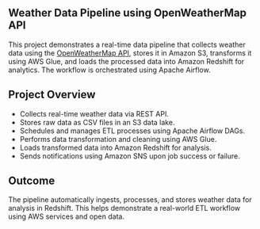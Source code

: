 **Weather Data Pipeline using OpenWeatherMap API**
------------------------------------------------------------

This project demonstrates a real-time data pipeline that collects weather data using the [OpenWeatherMap API](https://openweathermap.org/api), stores it in Amazon S3, transforms it using AWS Glue, and loads the processed data into Amazon Redshift for analytics. The workflow is orchestrated using Apache Airflow.

 **Project Overview**
 ----------------------------

- Collects real-time weather data via REST API.
- Stores raw data as CSV files in an S3 data lake.
- Schedules and manages ETL processes using Apache Airflow DAGs.
- Performs data transformation and cleaning using AWS Glue.
- Loads transformed data into Amazon Redshift for analysis.
- Sends notifications using Amazon SNS upon job success or failure.

**Outcome**
----------------

The pipeline automatically ingests, processes, and stores weather data for analysis in Redshift. This helps demonstrate a real-world ETL workflow using AWS services and open data.

